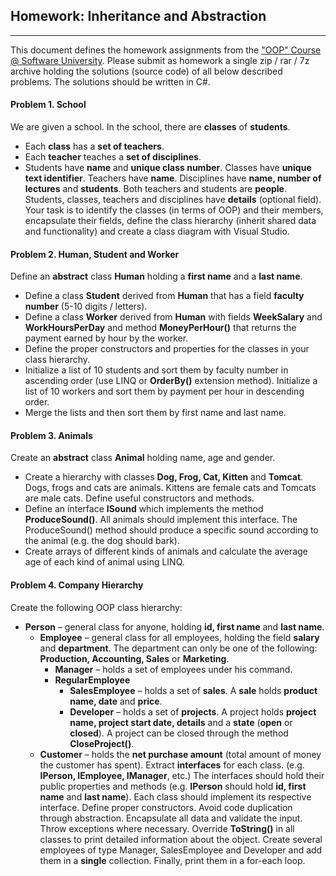 ## Homework: Inheritance and Abstraction
----------------------------
This document defines the homework assignments from the <a href="https://softuni.bg/trainings/coursesinstances/details/8">"OOP" Course @ Software University</a>. Please submit as homework a single zip / rar / 7z archive holding the solutions (source code) of all below described problems. The solutions should be written in C#.

#### Problem 1. School
We are given a school. In the school, there are **classes** of **students**. 
*	Each **class** has a **set of teachers**. 
*	Each **teacher** teaches a **set of disciplines**. 
*	Students have **name** and **unique class number**. Classes have **unique text identifier**. Teachers have **name**. Disciplines have **name, number of lectures** and **students**. Both teachers and students are **people**. Students, classes, teachers and disciplines have **details** (optional field).
Your task is to identify the classes (in terms of OOP) and their members, encapsulate their fields, define the class hierarchy (inherit shared data and functionality) and create a class diagram with Visual Studio.

#### Problem 2. Human, Student and Worker
Define an **abstract** class **Human** holding a **first name** and a **last name**.
*	Define a class **Student** derived from **Human** that has a field **faculty number** (5-10 digits / letters).
*	Define a class **Worker** derived from **Human** with fields **WeekSalary** and **WorkHoursPerDay** and method **MoneyPerHour()** that returns the payment earned by hour by the worker. 
*	Define the proper constructors and properties for the classes in your class hierarchy.
*	Initialize a list of 10 students and sort them by faculty number in ascending order (use LINQ or **OrderBy()** extension method). Initialize a list of 10 workers and sort them by payment per hour in descending order.
*	Merge the lists and then sort them by first name and last name.

#### Problem 3.	Animals
Create an **abstract** class **Animal** holding name, age and gender.
*	Create a hierarchy with classes **Dog, Frog, Cat, Kitten** and **Tomcat**. Dogs, frogs and cats are animals. Kittens are female cats and Tomcats are male cats. Define useful constructors and methods. 
*	Define an interface **ISound** which implements the method **ProduceSound()**. All animals should implement this interface. The ProduceSound() method should produce a specific sound according to the animal (e.g. the dog should bark).
*	Create arrays of different kinds of animals and calculate the average age of each kind of animal using LINQ.

#### Problem 4.	Company Hierarchy
Create the following OOP class hierarchy:
*	**Person** – general class for anyone, holding **id, first name** and **last name**.
	- **Employee** – general class for all employees, holding the field **salary** and **department**. The department can only be one of the following: **Production, Accounting, Sales** or **Marketing**.
		*	**Manager** – holds a set of employees under his command.
		*	**RegularEmployee**
			-	**SalesEmployee** – holds a set of **sales**. A **sale** holds **product name, date** and **price**.
			-	**Developer** – holds a set of **projects**. A project holds **project name, project start date, details** and a **state** (**open** or **closed**). A project can be closed through the method **CloseProject()**.
	- **Customer** – holds the **net purchase amount** (total amount of money the customer has spent).
Extract **interfaces** for each class. (e.g. **IPerson, IEmployee, IManager**, etc.) The interfaces should hold their public properties and methods (e.g. **IPerson** should hold **id, first name** and **last name**). Each class should implement its respective interface.
Define proper constructors. Avoid code duplication through abstraction. Encapsulate all data and validate the input. Throw exceptions where necessary. Override **ToString()** in all classes to print detailed information about the object.
Create several employees of type Manager, SalesEmployee and Developer and add them in a **single** collection. Finally, print them in a for-each loop.